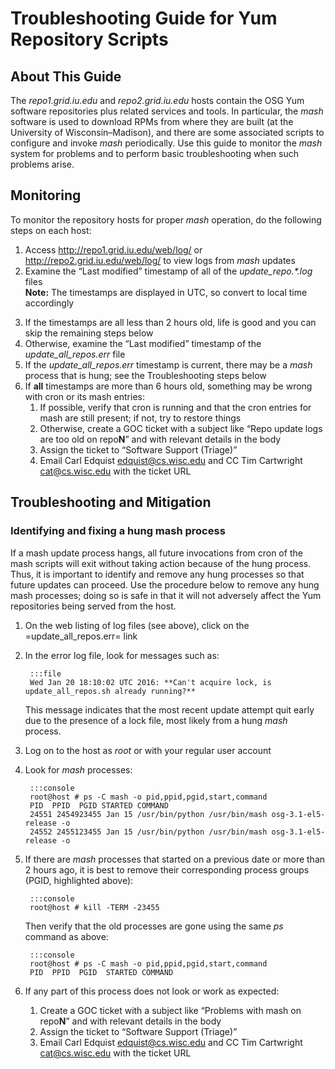 Troubleshooting Guide for Yum Repository Scripts
================================================

About This Guide
----------------


The *repo1.grid.iu.edu* and *repo2.grid.iu.edu* hosts contain the OSG Yum software repositories plus related services and tools. In particular, the *mash* software is used to download RPMs from where they are built (at the University of Wisconsin–Madison), and there are some associated scripts to configure and invoke *mash* periodically. Use this guide to monitor the *mash* system for problems and to perform basic troubleshooting when such problems arise.

Monitoring 
----------

To monitor the repository hosts for proper *mash* operation, do the following steps on each host:

   1. Access http://repo1.grid.iu.edu/web/log/ or http://repo2.grid.iu.edu/web/log/ to view logs from *mash* updates
   1. Examine the “Last modified” timestamp of all of the *update\_repo.\*.log* files  
       **Note:** The timestamps are displayed in UTC, so convert to local time accordingly</p>
   1. If the timestamps are all less than 2 hours old, life is good and you can skip the remaining steps below
   1. Otherwise, examine the “Last modified” timestamp of the *update\_all\_repos.err* file
   1. If the *update\_all\_repos.err* timestamp is current, there may be a *mash* process that is hung; see the Troubleshooting steps below
   1. If **all** timestamps are more than 6 hours old, something may be wrong with cron or its mash entries:
      1. If possible, verify that cron is running and that the cron entries for mash are still present; if not, try to restore things
      1. Otherwise, create a GOC ticket with a subject like “Repo update logs are too old on repo**N**” and with relevant details in the body
      1. Assign the ticket to “Software Support (Triage)”
      1. Email Carl Edquist <edquist@cs.wisc.edu> and CC Tim Cartwright <cat@cs.wisc.edu> with the ticket URL

Troubleshooting and Mitigation
------------------------------
<style type="text/css">
  em.pgid { color: red; font-weight: bold; }
  em.start { color: blue; font-weight: bold; }
</style>

### Identifying and fixing a hung mash process

If a mash update process hangs, all future invocations from cron of the mash scripts will exit without taking action because of the hung process. Thus, it is important to identify and remove any hung processes so that future updates can proceed. Use the procedure below to remove any hung mash processes; doing so is safe in that it will not adversely affect the Yum repositories being served from the host.

1. On the web listing of log files (see above), click on the =update_all_repos.err= link
1. In the error log file, look for messages such as:  

        :::file
        Wed Jan 20 18:10:02 UTC 2016: **Can't acquire lock, is update_all_repos.sh already running?**  
 
    This message indicates that the most recent update attempt quit early due to the presence of a lock file, most likely from a hung *mash* process.
 
1. Log on to the host as *root* or with your regular user account
1. Look for *mash* processes:  
   
        :::console
        root@host # ps -C mash -o pid,ppid,pgid,start,command
        PID  PPID  PGID STARTED COMMAND
        24551 2454923455 Jan 15 /usr/bin/python /usr/bin/mash osg-3.1-el5-release -o
        24552 2455123455 Jan 15 /usr/bin/python /usr/bin/mash osg-3.1-el5-release -o
   
1. If there are *mash* processes that started on a previous date or more than 2 hours ago, it is best to remove their corresponding process groups (PGID, highlighted above):  
    
        :::console
        root@host # kill -TERM -23455
       
    Then verify that the old processes are gone using the same *ps* command as above:

        :::console  
        root@host # ps -C mash -o pid,ppid,pgid,start,command
        PID  PPID  PGID  STARTED COMMAND

1. If any part of this process does not look or work as expected:
   1. Create a GOC ticket with a subject like “Problems with mash on repo<strong>N</strong>” and with relevant details in the body
   1. Assign the ticket to “Software Support (Triage)”
   1. Email Carl Edquist <edquist@cs.wisc.edu> and CC Tim Cartwright <cat@cs.wisc.edu> with the ticket URL


